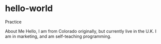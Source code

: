 # hello-world
Practice

About Me
Hello, I am from Colorado originally, but currently live in the U.K. I am in marketing, and am self-teaching programming. 
